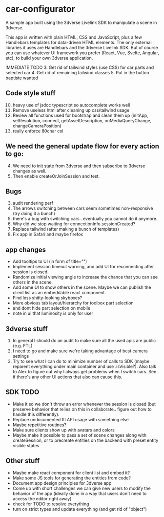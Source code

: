 # car-configurator
A sample app built using the 3dverse Livelink SDK to manipulate a scene in 3dverse.

This app is written with plain HTML, CSS and JavaScript, plus a few Handlebars templates for data-driven HTML elements. The only external libraries it uses are Handlebars and the 3dverse Livelink SDK. But of course you can use whatever UI framework you prefer (React, Vue, Svelte, Angular, etc), to build your own 3dverse application.

IMMEDIATE TODO
3. Get rid of tailwind styles (use CSS) for car parts and selected car
4. Get rid of remaining tailwind classes
5. Put in the button baptiste wanted

## Code style stuff
10. heavy use of jsdoc typescript so autocomplete works well
11. Remove useless html after cleaning up css/tailwind usage
12. Review all functions used for bootstrap and clean them up (initApp, setResolution, connect, getAssetDescription, onMediaQueryChange, changeCameraPosition)
13. really enforce 80char col


## We need the general update flow for every action to go:
4. We need to init state from 3dverse and then subscribe to 3dverse changes as well.
5. Then enable createOrJoinSession and test.

## Bugs
3. audit rendering perf
4. The arrows switching between cars seem sometimes non-responsive (try doing it a bunch)
7. there's a bug with switching cars.. eventually you cannot do it anymore.
8. Why did we stop waiting for connectionInfo.sessionCreated?
10. Replace tailwind (after making a bunch of templates)
11. Fix app in Safari and maybe firefox

## app changes
- Add tooltips to UI (in form of title="")
- Implement session timeout warning, and add UI for reconnecting after session is closed.
- Randomize initial viewing angle to increase the chance that you can see others in the scene.
- Add some UI to show others in the scene. Maybe we can publish the client list as an embeddable react component.
- Find less shitty-looking skyboxes?
- More obvious tab layout/hierarchy for toolbox part selection
- and dont hide part selection on mobile
- note in ui that luminosity is only for user

## 3dverse stuff
1. In general I should do an audit to make sure all the used apis are public (e.g. FTL)
2. I need to go and make sure we're taking advantage of best camera settings
3. Try to see what I can do to minimize number of calls to SDK (maybe reparent everything under main container and use .isVisible?). Also talk to Alex to figure out why I always get problems when I switch cars. See if there's any other UI actions that also can cause this.

## SDK TODO
- Make it so we don't throw an error whenever the session is closed (but preserve behavior that relies on this in collaborate.. figure out how to handle this differently).
- Replace undocumented ftl API usage with something else
- Maybe repetitive routines?
- Make sure clients show up with avatars and colors
- Maybe make it possible to pass a set of scene changes along with createSession, or to precreate entities on the backend with preset entity visible states

## Other stuff
- Maybe make react component for client list and embed it?
- Make some JS tools for generating the entities from code?
- Document app design principles for 3dverse app
- Come up with short challenges we can give new users to modify the behavior of the app (ideally done in a way that users don't need to access the editor right away)
- check for TODO to resolve everything
- turn on strict types and update everything (and get rid of "object")
